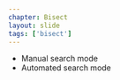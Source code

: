 ```yaml
---
chapter: Bisect
layout: slide
tags: ['bisect']
---
```


* Manual search mode
* Automated search mode